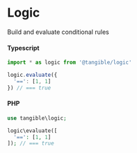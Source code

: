 # Logic

Build and evaluate conditional rules

#### Typescript

```ts
import * as logic from '@tangible/logic'

logic.evaluate({
  '==': [1, 1]
}) // === true
```

#### PHP

```php
use tangible\logic;

logic\evaluate([
  '==': [1, 1]  
]); // === true
```
